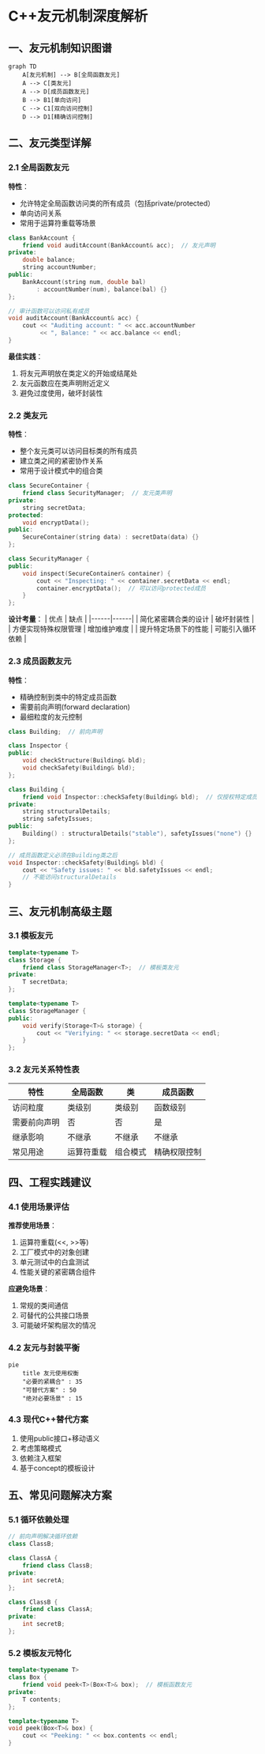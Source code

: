 
# C++友元机制深度解析

## 一、友元机制知识图谱
```mermaid
graph TD
    A[友元机制] --> B[全局函数友元]
    A --> C[类友元]
    A --> D[成员函数友元]
    B --> B1[单向访问]
    C --> C1[双向访问控制]
    D --> D1[精确访问控制]
```

## 二、友元类型详解

### 2.1 全局函数友元
**特性**：
- 允许特定全局函数访问类的所有成员（包括private/protected）
- 单向访问关系
- 常用于运算符重载等场景

```cpp
class BankAccount {
    friend void auditAccount(BankAccount& acc);  // 友元声明
private:
    double balance;
    string accountNumber;
public:
    BankAccount(string num, double bal) 
        : accountNumber(num), balance(bal) {}
};

// 审计函数可以访问私有成员
void auditAccount(BankAccount& acc) {
    cout << "Auditing account: " << acc.accountNumber 
         << ", Balance: " << acc.balance << endl;
}
```

**最佳实践**：
1. 将友元声明放在类定义的开始或结尾处
2. 友元函数应在类声明附近定义
3. 避免过度使用，破坏封装性

### 2.2 类友元
**特性**：
- 整个友元类可以访问目标类的所有成员
- 建立类之间的紧密协作关系
- 常用于设计模式中的组合类

```cpp
class SecureContainer {
    friend class SecurityManager;  // 友元类声明
private:
    string secretData;
protected:
    void encryptData();
public:
    SecureContainer(string data) : secretData(data) {}
};

class SecurityManager {
public:
    void inspect(SecureContainer& container) {
        cout << "Inspecting: " << container.secretData << endl;
        container.encryptData();  // 可以访问protected成员
    }
};
```

**设计考量**：
| 优点 | 缺点 |
|------|------|
| 简化紧密耦合类的设计 | 破坏封装性 |
| 方便实现特殊权限管理 | 增加维护难度 |
| 提升特定场景下的性能 | 可能引入循环依赖 |

### 2.3 成员函数友元
**特性**：
- 精确控制到类中的特定成员函数
- 需要前向声明(forward declaration)
- 最细粒度的友元控制

```cpp
class Building;  // 前向声明

class Inspector {
public:
    void checkStructure(Building& bld);
    void checkSafety(Building& bld);
};

class Building {
    friend void Inspector::checkSafety(Building& bld);  // 仅授权特定成员
private:
    string structuralDetails;
    string safetyIssues;
public:
    Building() : structuralDetails("stable"), safetyIssues("none") {}
};

// 成员函数定义必须在Building类之后
void Inspector::checkSafety(Building& bld) {
    cout << "Safety issues: " << bld.safetyIssues << endl;
    // 不能访问structuralDetails
}
```

## 三、友元机制高级主题

### 3.1 模板友元
```cpp
template<typename T>
class Storage {
    friend class StorageManager<T>;  // 模板类友元
private:
    T secretData;
};

template<typename T>
class StorageManager {
public:
    void verify(Storage<T>& storage) {
        cout << "Verifying: " << storage.secretData << endl;
    }
};
```

### 3.2 友元关系特性表
| 特性 | 全局函数 | 类 | 成员函数 |
|------|----------|----|----------|
| 访问粒度 | 类级别 | 类级别 | 函数级别 |
| 需要前向声明 | 否 | 否 | 是 |
| 继承影响 | 不继承 | 不继承 | 不继承 |
| 常见用途 | 运算符重载 | 组合模式 | 精确权限控制 |

## 四、工程实践建议

### 4.1 使用场景评估
**推荐使用场景**：
1. 运算符重载(<<, >>等)
2. 工厂模式中的对象创建
3. 单元测试中的白盒测试
4. 性能关键的紧密耦合组件

**应避免场景**：
1. 常规的类间通信
2. 可替代的公共接口场景
3. 可能破坏架构层次的情况

### 4.2 友元与封装平衡
```mermaid
pie
    title 友元使用权衡
    "必要的紧耦合" : 35
    "可替代方案" : 50
    "绝对必要场景" : 15
```

### 4.3 现代C++替代方案
1. 使用public接口+移动语义
2. 考虑策略模式
3. 依赖注入框架
4. 基于concept的模板设计

## 五、常见问题解决方案

### 5.1 循环依赖处理
```cpp
// 前向声明解决循环依赖
class ClassB;

class ClassA {
    friend class ClassB;
private:
    int secretA;
};

class ClassB {
    friend class ClassA;
private:
    int secretB;
};
```

### 5.2 模板友元特化
```cpp
template<typename T>
class Box {
    friend void peek<T>(Box<T>& box);  // 模板函数友元
private:
    T contents;
};

template<typename T>
void peek(Box<T>& box) {
    cout << "Peeking: " << box.contents << endl;
}
```
